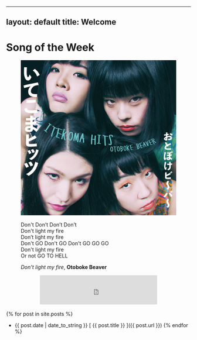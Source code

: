 
---
layout: default
title: Welcome
---
# Song of the Week
<figure>
  <img src="public/imgs/itekoma.jpg" alt="Itekoma Hits"/>
  <figcaption></figcaption>
</figure>

<figure>
  <p class="message">
  Don't Don’t Don’t Don’t
  <br>Don't light my fire
  <br>Don’t light my fire
  <br>Don't GO Don't GO Don't GO GO GO
  <br>Don't light my fire
  <br>Or not GO TO HELL
  </p>
  <figcaption><i>Don't light my fire</i>, <b>Otoboke Beaver</b></figcaption>
</figure>

<p align="center"><iframe src="https://open.spotify.com/embed/track/18ThXUp9jiQg26iD1w8reE" width="320" height="80" frameborder="0" allowtransparency="true" allow="encrypted-media"></iframe></p>

{% for post in site.posts %}
  * {{ post.date | date_to_string }} [ {{ post.title }} ]({{ post.url }})
{% endfor %}
